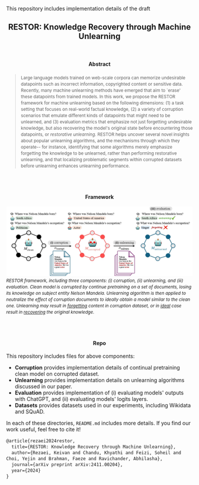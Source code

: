 This repository includes implementation details of the draft

<h2 style="text-align: center;">
RESTOR: Knowledge Recovery through Machine Unlearning
</h2>

<br>
<h4 style="text-align: center;">Abstract</h4>

> <small>Large language models trained on web-scale corpora can memorize undesirable datapoints such as incorrect information, copyrighted content or sensitive data. Recently, many machine unlearning methods have emerged that aim to `erase' these datapoints from trained models. In this work, we propose the RESTOR framework for machine unlearning based on the following dimensions: (1) a task setting that focuses on real-world factual knowledge, (2) a variety of corruption scenarios that emulate different kinds of datapoints that might need to be unlearned, and (3) evaluation metrics that emphasize not just forgetting undesirable knowledge, but also recovering the model's original state before encountering those datapoints, or *restorative unlearning*. RESTOR helps uncover several novel insights about popular unlearning algorithms, and the mechanisms through which they operate-- for instance, identifying that some algorithms merely emphasize forgetting the knowledge to be unlearned, rather than performing restorative unlearning, and that localizing problematic segments within corrupted datasets before unlearning enhances unlearning performance.</small>

<br><br>
<h4 style="text-align: center;">Framework</h4>




![RESTOR Framework](figures/machine_unlearning_teaser.jpg)
<small>*RESTOR framework, including three components: (i) corruption, (ii) unlearning, and (iii) evaluation. Clean model is corrupted by continue pretraining on a set of documents, losing its knowledge on subject entity Nelson Mandela. Unlearning algorithm is then applied to neutralize the effect of corruption documents to ideally obtain a model similar to the clean one. Unlearning may result in <u>forgetting</u> content in corruption dataset, or in <u>ideal</u> case result in <u>recovering</u> the original knowledge.*</small>

<br><br>
<h4 style="text-align: center;">Repo</h4>

This repository includes files for above components:
+ **Corruption** provides implementation details of continual pretraining clean model on corrupted dataset.
+ **Unlearning** provides implementation details on unlearning algorithms discussed in our paper.
+ **Evaluation** provides implementation of (i) evaluating models' outputs with ChatGPT, and (ii) evaluating models' logits layers.
+ **Datasets** provides datasets used in our experiments, including Wikidata and SQuAD.

In each of these directories, `README.md` includes more details. If you find our work useful, feel free to cite it!

```
@article{rezaei2024restor,
  title={RESTOR: Knowledge Recovery through Machine Unlearning},
  author={Rezaei, Keivan and Chandu, Khyathi and Feizi, Soheil and Choi, Yejin and Brahman, Faeze and Ravichander, Abhilasha},
  journal={arXiv preprint arXiv:2411.00204},
  year={2024}
}
```
